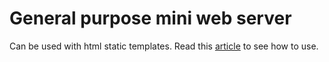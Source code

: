 General purpose mini web server
===
Can be used with html static templates. Read this [article](https://dev.to/geosoft1/quick-deploying-the-presentation-site-in-go-2k8j) to see how to use.
